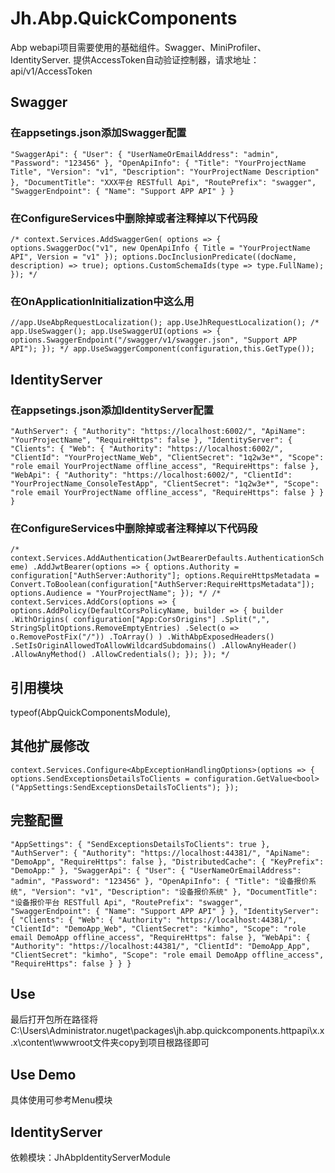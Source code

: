 # Jh.Abp.QuickComponents

Abp webapi项目需要使用的基础组件。Swagger、MiniProfiler、IdentityServer.
提供AccessToken自动验证控制器，请求地址：api/v1/AccessToken

## Swagger

### 在appsetings.json添加Swagger配置
`"SwaggerApi": {
    "User": {
      "UserNameOrEmailAddress": "admin",
      "Password": "123456"
    },
    "OpenApiInfo": {
      "Title": "YourProjectName Title",
      "Version": "v1",
      "Description": "YourProjectName Description"
    },
    "DocumentTitle": "XXX平台 RESTfull Api",
    "RoutePrefix": "swagger",
    "SwaggerEndpoint": {
      "Name": "Support APP API"
    }
 }`
### 在ConfigureServices中删除掉或者注释掉以下代码段
`/*
 context.Services.AddSwaggerGen(
                options =>
                {
                    options.SwaggerDoc("v1", new OpenApiInfo { Title = "YourProjectName API", Version = "v1" });
                    options.DocInclusionPredicate((docName, description) => true);
                    options.CustomSchemaIds(type => type.FullName);
                });
*/`
### 在OnApplicationInitialization中这么用
`//app.UseAbpRequestLocalization();
app.UseJhRequestLocalization();
/*
app.UseSwagger();
                app.UseSwaggerUI(options =>
                {
                    options.SwaggerEndpoint("/swagger/v1/swagger.json", "Support APP API");
                });
*/
app.UseSwaggerComponent(configuration,this.GetType());`

## IdentityServer

### 在appsetings.json添加IdentityServer配置
`"AuthServer": {
    "Authority": "https://localhost:6002/",
    "ApiName": "YourProjectName",
    "RequireHttps": false
},
"IdentityServer": {
    "Clients": {
      "Web": {
        "Authority": "https://localhost:6002/",
        "ClientId": "YourProjectName_Web",
        "ClientSecret": "1q2w3e*",
        "Scope": "role email YourProjectName offline_access",
        "RequireHttps": false
      },
      "WebApi": {
        "Authority": "https://localhost:6002/",
        "ClientId": "YourProjectName_ConsoleTestApp",
        "ClientSecret": "1q2w3e*",
        "Scope": "role email YourProjectName offline_access",
        "RequireHttps": false
      }
    }
  }`
### 在ConfigureServices中删除掉或者注释掉以下代码段
`/*
context.Services.AddAuthentication(JwtBearerDefaults.AuthenticationScheme)
                .AddJwtBearer(options =>
                {
                    options.Authority = configuration["AuthServer:Authority"];
                    options.RequireHttpsMetadata = Convert.ToBoolean(configuration["AuthServer:RequireHttpsMetadata"]);
                    options.Audience = "YourProjectName";
                });
*/
/*
context.Services.AddCors(options =>
            {
                options.AddPolicy(DefaultCorsPolicyName, builder =>
                {
                    builder
                        .WithOrigins(
                            configuration["App:CorsOrigins"]
                                .Split(",", StringSplitOptions.RemoveEmptyEntries)
                                .Select(o => o.RemovePostFix("/"))
                                .ToArray()
                        )
                        .WithAbpExposedHeaders()
                        .SetIsOriginAllowedToAllowWildcardSubdomains()
                        .AllowAnyHeader()
                        .AllowAnyMethod()
                        .AllowCredentials();
                });
            });
*/`

## 引用模块

typeof(AbpQuickComponentsModule),

## 其他扩展修改

`
context.Services.Configure<AbpExceptionHandlingOptions>(options =>
            {
                options.SendExceptionsDetailsToClients = configuration.GetValue<bool>("AppSettings:SendExceptionsDetailsToClients");
            });
`

## 完整配置

`
"AppSettings": {
    "SendExceptionsDetailsToClients": true
  },
  "AuthServer": {
    "Authority": "https://localhost:44381/",
    "ApiName": "DemoApp",
    "RequireHttps": false
  },
  "DistributedCache": {
    "KeyPrefix": "DemoApp:"
  },
  "SwaggerApi": {
    "User": {
      "UserNameOrEmailAddress": "admin",
      "Password": "123456"
    },
    "OpenApiInfo": {
      "Title": "设备报价系统",
      "Version": "v1",
      "Description": "设备报价系统"
    },
    "DocumentTitle": "设备报价平台 RESTfull Api",
    "RoutePrefix": "swagger",
    "SwaggerEndpoint": {
      "Name": "Support APP API"
    }
  },
  "IdentityServer": {
    "Clients": {
      "Web": {
        "Authority": "https://localhost:44381/",
        "ClientId": "DemoApp_Web",
        "ClientSecret": "kimho",
        "Scope": "role email DemoApp offline_access",
        "RequireHttps": false
      },
      "WebApi": {
        "Authority": "https://localhost:44381/",
        "ClientId": "DemoApp_App",
        "ClientSecret": "kimho",
        "Scope": "role email DemoApp offline_access",
        "RequireHttps": false
      }
    }
  }
`
## Use

最后打开包所在路径将C:\Users\Administrator\.nuget\packages\jh.abp.quickcomponents.httpapi\x.x.x\content\wwwroot文件夹copy到项目根路径即可

## Use Demo 

具体使用可参考Menu模块

## IdentityServer

依赖模块：JhAbpIdentityServerModule